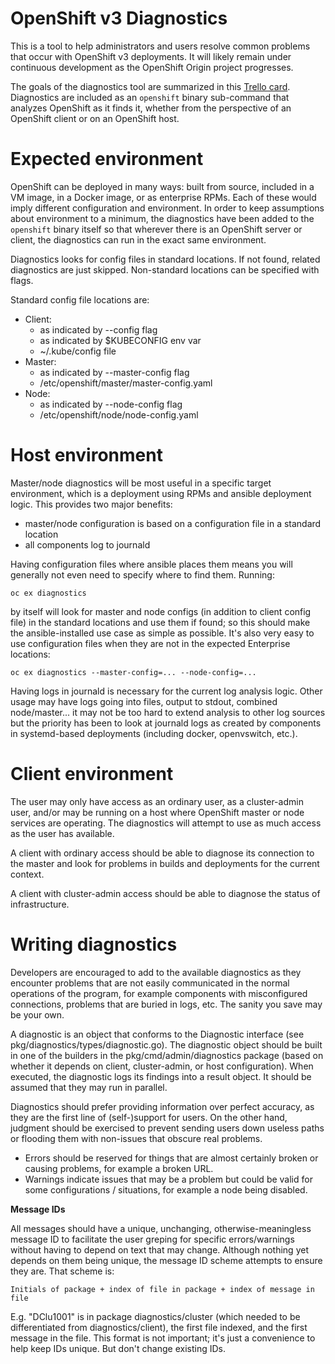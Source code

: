 OpenShift v3 Diagnostics
========================

This is a tool to help administrators and users resolve common problems
that occur with OpenShift v3 deployments. It will likely remain
under continuous development as the OpenShift Origin project progresses.

The goals of the diagnostics tool are summarized in this [Trello
card](https://trello.com/c/LdUogKuN). Diagnostics are included as an
`openshift` binary sub-command that analyzes OpenShift as it finds it,
whether from the perspective of an OpenShift client or on an OpenShift
host.

Expected environment
====================

OpenShift can be deployed in many ways: built from source, included
in a VM image, in a Docker image, or as enterprise RPMs. Each of these
would imply different configuration and environment. In order to keep
assumptions about environment to a minimum, the diagnostics have been
added to the `openshift` binary itself so that wherever there is an
OpenShift server or client, the diagnostics can run in the exact same
environment.

Diagnostics looks for config files in standard locations. If not found,
related diagnostics are just skipped. Non-standard locations can be
specified with flags.

Standard config file locations are:

* Client:
  * as indicated by --config flag
  * as indicated by $KUBECONFIG env var
  * ~/.kube/config file
* Master:
  * as indicated by --master-config flag
  * /etc/openshift/master/master-config.yaml
* Node:
  * as indicated by --node-config flag
  * /etc/openshift/node/node-config.yaml

Host environment
================

Master/node diagnostics will be most useful in a specific target
environment, which is a deployment using RPMs and ansible deployment
logic. This provides two major benefits:

* master/node configuration is based on a configuration file in a standard location
* all components log to journald

Having configuration files where ansible places them means you will generally
not even need to specify where to find them. Running:

    oc ex diagnostics

by itself will look for master and node configs (in addition to client
config file) in the standard locations and use them if found; so this
should make the ansible-installed use case as simple as possible. It's also
very easy to use configuration files when they are not in the expected
Enterprise locations:

    oc ex diagnostics --master-config=... --node-config=...

Having logs in journald is necessary for the current log analysis
logic. Other usage may have logs going into files, output to stdout,
combined node/master... it may not be too hard to extend analysis to
other log sources but the priority has been to look at journald logs
as created by components in systemd-based deployments (including docker,
openvswitch, etc.).

Client environment
==================

The user may only have access as an ordinary user, as a cluster-admin
user, and/or may be running on a host where OpenShift master or node
services are operating. The diagnostics will attempt to use as much
access as the user has available.

A client with ordinary access should be able to diagnose its connection
to the master and look for problems in builds and deployments for the
current context.

A client with cluster-admin access should be able to diagnose the
status of infrastructure.

Writing diagnostics
===================

Developers are encouraged to add to the available diagnostics as they
encounter problems that are not easily communicated in the normal
operations of the program, for example components with misconfigured
connections, problems that are buried in logs, etc. The sanity you
save may be your own.

A diagnostic is an object that conforms to the Diagnostic interface
(see pkg/diagnostics/types/diagnostic.go). The diagnostic object should
be built in one of the builders in the pkg/cmd/admin/diagnostics
package (based on whether it depends on client, cluster-admin, or host
configuration). When executed, the diagnostic logs its findings into
a result object. It should be assumed that they may run in parallel.

Diagnostics should prefer providing information over perfect accuracy,
as they are the first line of (self-)support for users. On the other
hand, judgment should be exercised to prevent sending users down useless
paths or flooding them with non-issues that obscure real problems.

* Errors should be reserved for things that are almost certainly broken
  or causing problems, for example a broken URL.
* Warnings indicate issues that may be a problem but could be valid for
  some configurations / situations, for example a node being disabled.

**Message IDs**

All messages should have a unique, unchanging, otherwise-meaningless
message ID to facilitate the user greping for specific errors/warnings
without having to depend on text that may change. Although nothing yet
depends on them being unique, the message ID scheme attempts to ensure
they are. That scheme is:

    Initials of package + index of file in package + index of message in file

E.g. "DClu1001" is in package diagnostics/cluster (which needed to be
differentiated from diagnostics/client), the first file indexed, and
the first message in the file.  This format is not important; it's just
a convenience to help keep IDs unique. But don't change existing IDs.


